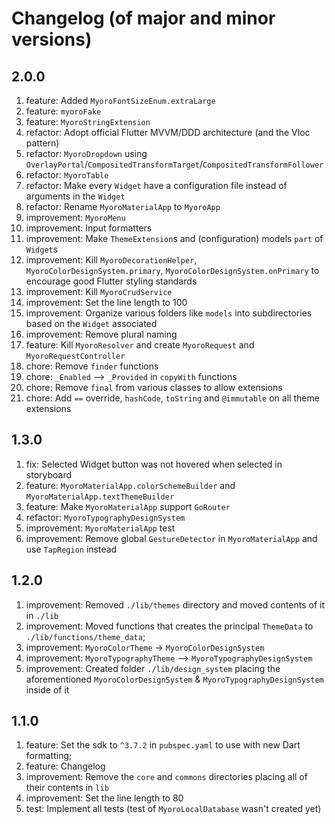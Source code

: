 # Changelog (of major and minor versions)

## 2.0.0

1. feature: Added `MyoroFontSizeEnum.extraLarge`
1. feature: `myoroFake`
1. feature: `MyoroStringExtension`
1. refactor: Adopt official Flutter MVVM/DDD architecture (and the Vloc pattern)
1. refactor: `MyoroDropdown` using `OverlayPortal`/`CompositedTransformTarget`/`CompositedTransformFollower`
1. refactor: `MyoroTable`
1. refactor: Make every `Widget` have a configuration file instead of arguments in the `Widget`
1. refactor: Rename `MyoroMaterialApp` to `MyoroApp`
1. improvement: `MyoroMenu`
1. improvement: Input formatters
1. improvement: Make `ThemeExtension`s and (configuration) models `part` of `Widget`s
1. improvement: Kill `MyoroDecorationHelper`, `MyoroColorDesignSystem.primary`, `MyoroColorDesignSystem.onPrimary` to encourage good Flutter styling standards
1. improvement: Kill `MyoroCrudService`
1. improvement: Set the line length to 100
1. improvement: Organize various folders like `models` into subdirectories based on the `Widget` associated
1. improvement: Remove plural naming
1. feature: Kill `MyoroResolver` and create `MyoroRequest` and `MyoroRequestController`
1. chore: Remove `finder` functions
1. chore: `_Enabled` --> `_Provided` in `copyWith` functions
1. chore: Remove `final` from various classes to allow extensions
1. chore: Add `==` override, `hashCode`, `toString` and `@immutable` on all theme extensions

## 1.3.0

1. fix: Selected Widget button was not hovered when selected in storyboard
1. feature: `MyoroMaterialApp.colorSchemeBuilder` and `MyoroMaterialApp.textThemeBuilder`
1. feature: Make `MyoroMaterialApp` support `GoRouter`
1. refactor: `MyoroTypographyDesignSystem`
1. improvement: `MyoroMaterialApp` test
1. improvement: Remove global `GestureDetector` in `MyoroMaterialApp` and use `TapRegion` instead

## 1.2.0

1. improvement: Removed `./lib/themes` directory and moved contents of it in `./lib`
1. improvement: Moved functions that creates the principal `ThemeData` to `./lib/functions/theme_data`;
1. improvement: `MyoroColorTheme` -> `MyoroColorDesignSystem`
1. improvement: `MyoroTypographyTheme` --> `MyoroTypographyDesignSystem`
1. improvement: Created folder `./lib/design_system` placing the aforementioned `MyoroColorDesignSystem` & `MyoroTypographyDesignSystem` inside of it

## 1.1.0

1. feature: Set the sdk to `^3.7.2` in `pubspec.yaml` to use with new Dart formatting;
1. feature: Changelog
1. improvement: Remove the `core` and `commons` directories placing all of their contents in `lib`
1. improvement: Set the line length to 80
1. test: Implement all tests (test of `MyoroLocalDatabase` wasn't created yet)
